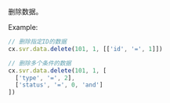 删除数据。

Example:
```javascript
// 删除指定ID的数据
cx.svr.data.delete(101, 1, [['id', '=', 1]])

// 删除多个条件的数据
cx.svr.data.delete(101, 1, [
  ['type', '=', 2],
  ['status', '=', 0, 'and']
])
```